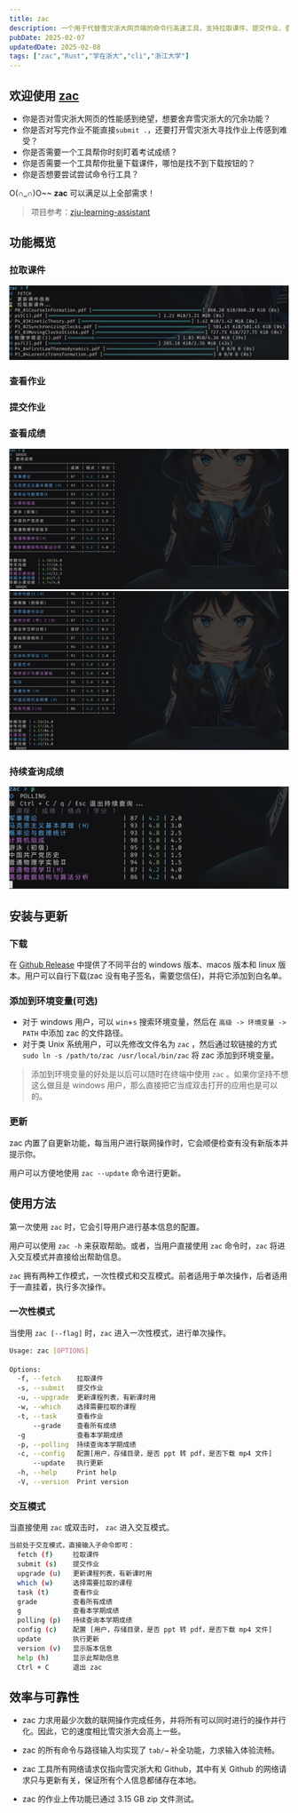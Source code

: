 ```yaml
---
title: zac
description: 一个用于代替雪灾浙大网页端的命令行高速工具，支持拉取课件、提交作业、查看成绩(包括持续查询)
pubDate: 2025-02-07
updatedDate: 2025-02-08
tags: ["zac","Rust","学在浙大","cli","浙江大学"]
---
```

## 欢迎使用 [zac](https://github.com/CrazySpottedDove/zac)

* 你是否对雪灾浙大网页的性能感到绝望，想要舍弃雪灾浙大的冗余功能？
* 你是否对写完作业不能直接`submit .`，还要打开雪灾浙大寻找作业上传感到难受？
* 你是否需要一个工具帮你时刻盯着考试成绩？
* 你是否需要一个工具帮你批量下载课件，哪怕是找不到下载按钮的？
* 你是否想要尝试尝试命令行工具？

O(∩_∩)O~~ **zac** 可以满足以上全部需求！

>项目参考：[zju-learning-assistant](https://github.com/PeiPei233/zju-learning-assistant)

## 功能概览

### 拉取课件

![alt text](../../../assets/mdPaste/zac/image.png)

### 查看作业

### 提交作业

### 查看成绩

![alt text](../../../assets/mdPaste/zac/image-1.png "查看本学期成绩")
![alt text](../../../assets/mdPaste/zac/image-2.png "查看全部成绩")

### 持续查询成绩

![alt text](../../../assets/mdPaste/zac/image-3.png)

## 安装与更新

### 下载

在 [Github Release](https://github.com/CrazySpottedDove/zac/releases/latest) 中提供了不同平台的 windows 版本、macos 版本和 linux 版本。用户可以自行下载(zac 没有电子签名，需要您信任)，并将它添加到白名单。

### 添加到环境变量(可选)

* 对于 windows 用户，可以 `win`+`s` 搜索环境变量，然后在 `高级 -> 环境变量 -> PATH` 中添加 zac 的文件路径。
* 对于类 Unix 系统用户，可以先修改文件名为 `zac` ，然后通过软链接的方式 `sudo ln -s /path/to/zac /usr/local/bin/zac` 将 zac 添加到环境变量。

> 添加到环境变量的好处是以后可以随时在终端中使用 `zac` 。如果你坚持不想这么做且是 windows 用户，那么直接把它当成双击打开的应用也是可以的。

### 更新

zac 内置了自更新功能，每当用户进行联网操作时，它会顺便检查有没有新版本并提示你。

用户可以方便地使用 `zac --update` 命令进行更新。

## 使用方法

第一次使用 `zac` 时，它会引导用户进行基本信息的配置。

用户可以使用 `zac -h` 来获取帮助。或者，当用户直接使用 `zac` 命令时，`zac` 将进入交互模式并直接给出帮助信息。

`zac` 拥有两种工作模式，一次性模式和交互模式。前者适用于单次操作，后者适用于一直挂着，执行多次操作。

### 一次性模式

当使用 `zac [--flag]` 时，`zac` 进入一次性模式，进行单次操作。

```bash
Usage: zac [OPTIONS]

Options:
  -f, --fetch    拉取课件
  -s, --submit   提交作业
  -u, --upgrade  更新课程列表，有新课时用
  -w, --which    选择需要拉取的课程
  -t, --task     查看作业
      --grade    查看所有成绩
  -g             查看本学期成绩
  -p, --polling  持续查询本学期成绩
  -c, --config   配置[用户，存储目录，是否 ppt 转 pdf，是否下载 mp4 文件]
      --update   执行更新
  -h, --help     Print help
  -V, --version  Print version
```

### 交互模式

当直接使用 `zac` 或双击时， `zac` 进入交互模式。

```bash
当前处于交互模式，直接输入子命令即可：
  fetch (f)     拉取课件
  submit (s)    提交作业
  upgrade (u)   更新课程列表，有新课时用
  which (w)     选择需要拉取的课程
  task (t)      查看作业
  grade         查看所有成绩
  g             查看本学期成绩
  polling (p)   持续查询本学期成绩
  config (c)    配置 [用户，存储目录，是否 ppt 转 pdf，是否下载 mp4 文件]
  update        执行更新
  version (v)   显示版本信息
  help (h)      显示此帮助信息
  Ctrl + C      退出 zac
```

## 效率与可靠性

* zac 力求用最少次数的联网操作完成任务，并将所有可以同时进行的操作并行化。因此，它的速度相比雪灾浙大会高上一些。

* zac 的所有命令与路径输入均实现了 `tab/→` 补全功能，力求输入体验流畅。

* zac 工具所有网络请求仅指向雪灾浙大和 Github，其中有关 Github 的网络请求只与更新有关，保证所有个人信息都储存在本地。

* zac 的作业上传功能已通过 3.15 GB zip 文件测试。
